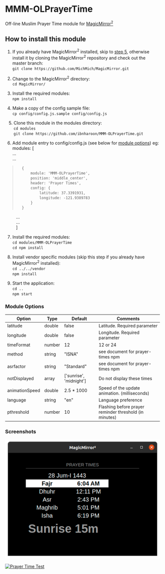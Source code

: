 # MMM-OLPrayerTime
Off-line Muslim Prayer Time module for [MagicMirror<sup>2</sup>](https://github.com/MichMich/MagicMirror)

## How to install this module
1. If you already have MagicMirror<sup>2</sup> installed, skip to [step 5](#step-5), otherwise install it by cloning the MagicMirror<sup>2</sup> repository and check out the master branch:  
`git clone https://github.com/MichMich/MagicMirror.git`
  
2. Change to the MagicMirror<sup>2</sup> directory:  
`cd MagicMirror/`
   
3. Install the required modules:  
`npm install`

4. Make a copy of the config sample file:  
`cp config/config.js.sample config/config.js`

<a name="step-5">&nbsp;&nbsp;&nbsp;5.</a> Clone this module in the modules directory:  
&nbsp;&nbsp;&nbsp;&nbsp;&nbsp;&nbsp;&nbsp;`cd modules`  
&nbsp;&nbsp;&nbsp;&nbsp;&nbsp;&nbsp;&nbsp;`git clone https://github.com/ibnharoon/MMM-OLPrayerTime.git`

6. Add module entry to config/config.js (see below for [module options](#module-options)) eg:  
modules: [  
...  
...  
> 		{  
>			module: 'MMM-OLPrayerTime',  
>			position: 'middle_center',  
>			header: 'Prayer Times',  
>			config: {  
>				latitude: 37.3391931,  
>				longitude: -121.9389783  
>			}  
>		}  
&nbsp;&nbsp;&nbsp;&nbsp;&nbsp;&nbsp;&nbsp;&nbsp;&nbsp;...  
&nbsp;&nbsp;&nbsp;&nbsp;&nbsp;&nbsp;&nbsp;&nbsp;&nbsp;...  
&nbsp;&nbsp;&nbsp;&nbsp;&nbsp;&nbsp;&nbsp;&nbsp;&nbsp;]  

7. Install the required modules:  
`cd modules/MMM-OLPrayerTime`  
`cd npm install`

8. Install vendor specific modules (skip this step if you already have MagicMirror<sup>2</sup> installed):  
`cd ../../vendor`  
`npm install`

9. Start the application:  
`cd ..`  
`npm start`

### Module Options
| Option          | Type | Default           | Comments                                                      |
|-----------------|------------|---------------------------|---------------------------------------------------------------|
| latitude        | double    | false                     | Latitude. Required parameter                                  |
| longitude       | double    | false                     | Longitude. Required parameter                                 |
| timeFormat      | number     | 12 | 12 or 24                                                      |
| method          | string     | "ISNA"                    | see document for prayer-times npm                             |
| asrfactor       | string     | "Standard"                | see document for prayer-times npm                             |
| notDisplayed    | array      | ['sunrise', 'midnight']   | Do not display these times                                    |
| animationSpeed  | double     | 2.5 * 1000                | Speed of the update animation. (milliseconds)                 |
| language        | string     | "en" | Language preference                                           |
| pthreshold      | number     | 10                        | Flashing before prayer reminder threshold (in minutes)        |

### Screenshots
![](/Screenshot%20from%202022-01-01%2007-09-35.png)

[![Prayer Time Test](https://github.com/ibnharoon/MMM-OLPrayerTime/actions/workflows/test.yml/badge.svg)](https://github.com/ibnharoon/MMM-OLPrayerTime/actions/workflows/test.yml)
